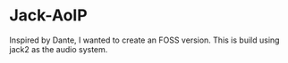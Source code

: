 # Jack-AoIP
Inspired by Dante, I wanted to create an FOSS version. This is build using jack2 as the audio system.
